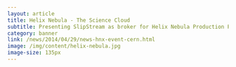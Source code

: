 ```yaml
---
layout: article
title: Helix Nebula - The Science Cloud
subtitle: Presenting SlipStream as broker for Helix Nebula Production Platform
category: banner
link: /news/2014/04/29/news-hnx-event-cern.html
image: /img/content/helix-nebula.jpg
image-size: 135px
---
```

